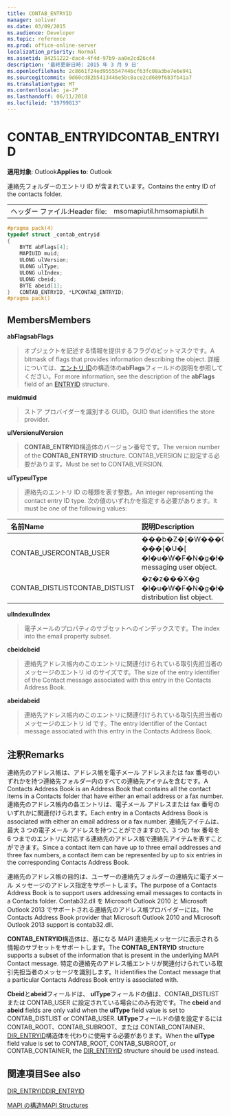 ```yaml
---
title: CONTAB_ENTRYID
manager: soliver
ms.date: 03/09/2015
ms.audience: Developer
ms.topic: reference
ms.prod: office-online-server
localization_priority: Normal
ms.assetid: 84251222-dac4-4f4d-97b9-aa0e2cd26c44
description: '最終更新日時: 2015 年 3 月 9 日'
ms.openlocfilehash: 2c8661f24ed9555547446cf63fc08a3be7e6e941
ms.sourcegitcommit: 9d60cd82b5413446e5bc8ace2cd689f683fb41a7
ms.translationtype: MT
ms.contentlocale: ja-JP
ms.lasthandoff: 06/11/2018
ms.locfileid: "19799813"
---
```

# <a name="contabentryid"></a><span data-ttu-id="91e42-103">CONTAB_ENTRYID</span><span class="sxs-lookup"><span data-stu-id="91e42-103">CONTAB_ENTRYID</span></span>

  
  
<span data-ttu-id="91e42-104">**適用対象**: Outlook</span><span class="sxs-lookup"><span data-stu-id="91e42-104">**Applies to**: Outlook</span></span> 
  
<span data-ttu-id="91e42-105">連絡先フォルダーのエントリ ID が含まれています。</span><span class="sxs-lookup"><span data-stu-id="91e42-105">Contains the entry ID of the contacts folder.</span></span>
  
|||
|:-----|:-----|
|<span data-ttu-id="91e42-106">ヘッダー ファイル:</span><span class="sxs-lookup"><span data-stu-id="91e42-106">Header file:</span></span>  <br/> |<span data-ttu-id="91e42-107">msomapiutil.h</span><span class="sxs-lookup"><span data-stu-id="91e42-107">msomapiutil.h</span></span>  <br/> |
   
```cpp
#pragma pack(4) 
typedef struct _contab_entryid
{
    BYTE abFlags[4];
    MAPIUID muid;
    ULONG ulVersion;
    ULONG ulType;
    ULONG ulIndex;
    ULONG cbeid;
    BYTE abeid[1];
}   CONTAB_ENTRYID, *LPCONTAB_ENTRYID;
#pragma pack() 
```

## <a name="members"></a><span data-ttu-id="91e42-108">Members</span><span class="sxs-lookup"><span data-stu-id="91e42-108">Members</span></span>

 <span data-ttu-id="91e42-109">**abFlags**</span><span class="sxs-lookup"><span data-stu-id="91e42-109">**abFlags**</span></span>
  
> <span data-ttu-id="91e42-110">オブジェクトを記述する情報を提供するフラグのビットマスクです。</span><span class="sxs-lookup"><span data-stu-id="91e42-110">A bitmask of flags that provides information describing the object.</span></span> <span data-ttu-id="91e42-111">詳細については、[エントリ ID](entryid.md)の構造体の**abFlags**フィールドの説明を参照してください。</span><span class="sxs-lookup"><span data-stu-id="91e42-111">For more information, see the description of the **abFlags** field of an [ENTRYID](entryid.md) structure.</span></span> 
    
 <span data-ttu-id="91e42-112">**muid**</span><span class="sxs-lookup"><span data-stu-id="91e42-112">**muid**</span></span>
  
> <span data-ttu-id="91e42-113">ストア プロバイダーを識別する GUID。</span><span class="sxs-lookup"><span data-stu-id="91e42-113">GUID that identifies the store provider.</span></span>
    
 <span data-ttu-id="91e42-114">**ulVersion**</span><span class="sxs-lookup"><span data-stu-id="91e42-114">**ulVersion**</span></span>
  
> <span data-ttu-id="91e42-115">**CONTAB_ENTRYID**構造体のバージョン番号です。</span><span class="sxs-lookup"><span data-stu-id="91e42-115">The version number of the **CONTAB_ENTRYID** structure.</span></span> <span data-ttu-id="91e42-116">CONTAB_VERSION に設定する必要があります。</span><span class="sxs-lookup"><span data-stu-id="91e42-116">Must be set to CONTAB_VERSION.</span></span> 
    
 <span data-ttu-id="91e42-117">**ulType**</span><span class="sxs-lookup"><span data-stu-id="91e42-117">**ulType**</span></span>
  
> <span data-ttu-id="91e42-118">連絡先のエントリ ID の種類を表す整数。</span><span class="sxs-lookup"><span data-stu-id="91e42-118">An integer representing the contact entry ID type.</span></span> <span data-ttu-id="91e42-119">次の値のいずれかを指定する必要があります。</span><span class="sxs-lookup"><span data-stu-id="91e42-119">It must be one of the following values:</span></span>
    
|<span data-ttu-id="91e42-120">**名前**</span><span class="sxs-lookup"><span data-stu-id="91e42-120">**Name**</span></span>|<span data-ttu-id="91e42-121">**説明**</span><span class="sxs-lookup"><span data-stu-id="91e42-121">**Description**</span></span>|
|:-----|:-----|
|<span data-ttu-id="91e42-122">CONTAB_USER</span><span class="sxs-lookup"><span data-stu-id="91e42-122">CONTAB_USER</span></span>  <br/> |<span data-ttu-id="91e42-123">���b�Z�[�W���O ���[�U�[ �I�u�W�F�N�g�ł��B</span><span class="sxs-lookup"><span data-stu-id="91e42-123">A messaging user object.</span></span>  <br/> |
|<span data-ttu-id="91e42-124">CONTAB_DISTLIST</span><span class="sxs-lookup"><span data-stu-id="91e42-124">CONTAB_DISTLIST</span></span>  <br/> |<span data-ttu-id="91e42-125">�z�z���X�g �I�u�W�F�N�g�ł��B</span><span class="sxs-lookup"><span data-stu-id="91e42-125">A distribution list object.</span></span>  <br/> |
   
 <span data-ttu-id="91e42-126">**ulIndex**</span><span class="sxs-lookup"><span data-stu-id="91e42-126">**ulIndex**</span></span>
  
> <span data-ttu-id="91e42-127">電子メールのプロパティのサブセットへのインデックスです。</span><span class="sxs-lookup"><span data-stu-id="91e42-127">The index into the email property subset.</span></span>
    
 <span data-ttu-id="91e42-128">**cbeid**</span><span class="sxs-lookup"><span data-stu-id="91e42-128">**cbeid**</span></span>
  
> <span data-ttu-id="91e42-129">連絡先アドレス帳内のこのエントリに関連付けられている取引先担当者のメッセージのエントリ id のサイズです。</span><span class="sxs-lookup"><span data-stu-id="91e42-129">The size of the entry identifier of the Contact message associated with this entry in the Contacts Address Book.</span></span>
    
 <span data-ttu-id="91e42-130">**abeid**</span><span class="sxs-lookup"><span data-stu-id="91e42-130">**abeid**</span></span>
  
> <span data-ttu-id="91e42-131">連絡先アドレス帳内のこのエントリに関連付けられている取引先担当者のメッセージのエントリ id です。</span><span class="sxs-lookup"><span data-stu-id="91e42-131">The entry identifier of the Contact message associated with this entry in the Contacts Address Book.</span></span>
    
## <a name="remarks"></a><span data-ttu-id="91e42-132">注釈</span><span class="sxs-lookup"><span data-stu-id="91e42-132">Remarks</span></span>

<span data-ttu-id="91e42-133">連絡先のアドレス帳は、アドレス帳を電子メール アドレスまたは fax 番号のいずれかを持つ連絡先フォルダー内のすべての連絡先アイテムを含むです。</span><span class="sxs-lookup"><span data-stu-id="91e42-133">A Contacts Address Book is an Address Book that contains all the contact items in a Contacts folder that have either an email address or a fax number.</span></span> <span data-ttu-id="91e42-134">連絡先のアドレス帳内の各エントリは、電子メール アドレスまたは fax 番号のいずれかに関連付けられます。</span><span class="sxs-lookup"><span data-stu-id="91e42-134">Each entry in a Contacts Address Book is associated with either an email address or a fax number.</span></span> <span data-ttu-id="91e42-135">連絡先アイテムは、最大 3 つの電子メール アドレスを持つことができますので、3 つの fax 番号を 6 つまでのエントリに対応する連絡先のアドレス帳で連絡先アイテムを表すことができます。</span><span class="sxs-lookup"><span data-stu-id="91e42-135">Since a contact item can have up to three email addresses and three fax numbers, a contact item can be represented by up to six entries in the corresponding Contacts Address Book.</span></span>
  
<span data-ttu-id="91e42-136">連絡先のアドレス帳の目的は、ユーザーの連絡先フォルダーの連絡先に電子メール メッセージのアドレス指定をサポートします。</span><span class="sxs-lookup"><span data-stu-id="91e42-136">The purpose of a Contacts Address Book is to support users addressing email messages to contacts in a Contacts folder.</span></span> <span data-ttu-id="91e42-137">Contab32.dll を Microsoft Outlook 2010 と Microsoft Outlook 2013 でサポートされる連絡先のアドレス帳プロバイダーには。</span><span class="sxs-lookup"><span data-stu-id="91e42-137">The Contacts Address Book provider that Microsoft Outlook 2010 and Microsoft Outlook 2013 support is contab32.dll.</span></span>
  
<span data-ttu-id="91e42-138">**CONTAB_ENTRYID**構造体は、基になる MAPI 連絡先メッセージに表示される情報のサブセットをサポートします。</span><span class="sxs-lookup"><span data-stu-id="91e42-138">The **CONTAB_ENTRYID** structure supports a subset of the information that is present in the underlying MAPI Contact message.</span></span> <span data-ttu-id="91e42-139">特定の連絡先のアドレス帳エントリが関連付けられている取引先担当者のメッセージを識別します。</span><span class="sxs-lookup"><span data-stu-id="91e42-139">It identifies the Contact message that a particular Contacts Address Book entry is associated with.</span></span> 
  
<span data-ttu-id="91e42-140">**Cbeid**と**abeid**フィールドは、 **ulType**フィールドの値は、CONTAB_DISTLIST または CONTAB_USER に設定されている場合にのみ有効です。</span><span class="sxs-lookup"><span data-stu-id="91e42-140">The **cbeid** and **abeid** fields are only valid when the **ulType** field value is set to CONTAB_DISTLIST or CONTAB_USER.</span></span> <span data-ttu-id="91e42-141">**UlType**フィールドの値を設定するには CONTAB_ROOT、CONTAB_SUBROOT、または CONTAB_CONTAINER、 [DIR_ENTRYID](dir_entryid.md)構造体を代わりに使用する必要があります。</span><span class="sxs-lookup"><span data-stu-id="91e42-141">When the **ulType** field value is set to CONTAB_ROOT, CONTAB_SUBROOT, or CONTAB_CONTAINER, the [DIR_ENTRYID](dir_entryid.md) structure should be used instead.</span></span> 
  
## <a name="see-also"></a><span data-ttu-id="91e42-142">関連項目</span><span class="sxs-lookup"><span data-stu-id="91e42-142">See also</span></span>



[<span data-ttu-id="91e42-143">DIR_ENTRYID</span><span class="sxs-lookup"><span data-stu-id="91e42-143">DIR_ENTRYID</span></span>](dir_entryid.md)


[<span data-ttu-id="91e42-144">MAPI の構造</span><span class="sxs-lookup"><span data-stu-id="91e42-144">MAPI Structures</span></span>](mapi-structures.md)

